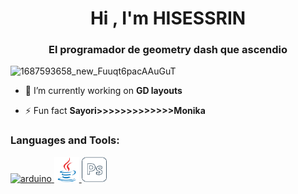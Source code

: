 <h1 align="center">Hi , I'm HISESSRIN</h1>
<h3 align="center">El programador de geometry dash que ascendio</h3>



![1687593658_new_Fuuqt6pacAAuGuT](https://github.com/user-attachments/assets/927a5251-5833-4c3f-9ca0-9e22180e461b)
- 🔭 I’m currently working on **GD layouts**

- ⚡ Fun fact **Sayori>>>>>>>>>>>>>Monika**


<p align="left">
</p>

<h3 align="left">Languages and Tools:</h3>
<p align="left"> <a href="https://www.arduino.cc/" target="_blank" rel="noreferrer"> <img src="https://cdn.worldvectorlogo.com/logos/arduino-1.svg" alt="arduino" width="40" height="40"/> </a> <a href="https://www.java.com" target="_blank" rel="noreferrer"> <img src="https://raw.githubusercontent.com/devicons/devicon/master/icons/java/java-original.svg" alt="java" width="40" height="40"/> </a> <a
                                                                                                                                                                                           !
                                                                                                                                                                                                                  href="https://www.photoshop.com/en" target="_blank" rel="noreferrer"> <img src="https://raw.githubusercontent.com/devicons/devicon/master/icons/photoshop/photoshop-line.svg" alt="photoshop" width="40" height="40"/> </a> </p>

